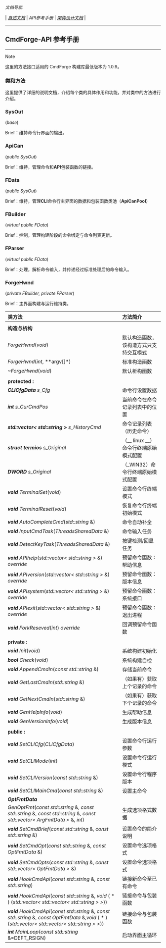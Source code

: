 ﻿*文档导航*

| [*自述文档*](../README.md) | *API参考手册* | [*架构设计文档*](ArchDesign.md) |

---

## CmdForge-API 参考手册

---

> [!NOTE]
> 这里的方法接口适用的 CmdForge 构建库最低版本为 1.0.9。

### 类和方法

这里提供了详细的说明文档，介绍每个类的具体作用和功能，并对类中的方法进行介绍。

### SysOut 
(*base*)

Brief：维持命令行界面的输出。

### ApiCan 
(*public SysOut*)

Brief：维持，管理命令和**API**包装函数的链接。

### FData 
(*public SysOut*)

Brief：维持，管理**CLI**命令行主界面的数据和包装函数类池（**ApiCanPool**）

### FBuilder
(*virtual public FData*)

Brief：控制，管理构建阶段的命令绑定与命令列表更新。

### FParser 
(*virtual public FData*)

Brief：处理，解析命令输入，并传递经过标准处理后的命令输入。

### ForgeHwnd
(*private FBuilder, private FParser*)
 
Brief：主界面构建与运行维持类。

|**类方法**|**方法简介**|
|:--|:--|
|||
|**构造与析构**||
|*ForgeHwnd*(*void*)|默认构造函数，该构造方式只支持交互模式|
|*ForgeHwnd*(*int*, **argv[]*)|标准构造函数|
|*~ForgeHwnd*(*void*)|默认析构函数|
|||
|**protected :**||
|***CLICfgData***  *s_Cfg*|命令行设置数据|
|***int***  *s_CurCmdPos*|当前命令在命令记录列表中的位置|
|***std::vector< std::string >***  *s_HistoryCmd*|命令记录列表（历史命令）|
|***struct termios***  *s_Original*|（__ linux __）命令行终端原始模式配置|
|***DWORD*** *s_Original*|（_WIN32）命令行终端原始模式配置|
|***void***  *TerminalSet*(*void*)|设置命令行终端模式|
|***void***  *TerminalReset*(*void*)|恢复命令行终端初始模式|
|***void***  *AutoCompleteCmd*(*std::string* &)|命令自动补全|
|***void***  *InputCmdTask*(*ThreadsSharedData* &)|命令输入任务|
|***void***  *DetectKeyTask*(*ThreadsSharedData* &)|按键检测/回显任务|
|***void***  *APIhelp*(*std::vector< std::string >* &) *override*|预留命令函数：帮助信息|
|***void***  *APIversion*(*std::vector< std::string >* &) *override*|预留命令函数：版本信息|
|***void***  *APIsystem*(*std::vector< std::string >* &) *override*|预留命令函数：系统接口|
|***void***  *APIexit*(*std::vector< std::string >* &) *override*|预留命令函数：退出进程|
|***void***  *ForkReseved*(*int*) *override*|回调预留命令函数|
|||
|**private :**||
|***void***  *Init*(*void*)|系统构建初始化|
|***bool***  *Check*(*void*)|系统构建自检|
|***void***  *AppendCmdIn*(*const std::string* &)|存储当前命令|
|***void***  *GetLastCmdIn*(*std::string* &)|（如果有）获取上个记录的命令|
|***void***  *GetNextCmdIn*(*std::string* &)|（如果有）获取下个记录的命令|
|***void***  *GenHelpInfo*(*void*)|生成帮助信息|
|***void***  *GenVersionInfo*(*void*)|生成版本信息|
|||
|**public :**||
|***void***  *SetCLICfg*(*CLICfgData*)|设置命令行运行参数|
|***void***  *SetCLIMode*(*int*)|设置命令行运行模式|
|***void***  *SetCLIVersion*(*const std::string* &)|设置命令行程序版本|
|***void***  *SetCLIMainCmd*(*const std::string* &)|设置主命令|
|***OptFmtData***|||
|*GenOptFmt*(*const std::string* &, *const std::string* &, *const std::string* &, *const std::vector< ArgFmtData >* &, *int*)|生成选项格式数据|
|***void***  *SetCmdBrief*(*const std::string* &, *const std::string* &)|设置命令的简介说明|
|***void***  *SetCmdOpt*(*const std::string* &, *const OptFmtData* &)|设置命令选项格式|
|***void***  *SetCmdOpts*(*const std::string* &, *const std::vector< OptFmtData >* &)|设置命令选项格式|
|***void***  *HookCmdApi*(*const std::string* &, *const std::string*)|链接新命令至已有命令|
|***void***  *HookCmdApi*(*const std::string* &, *void* ( * ) (*std::vector< std::vector< std::string > >*))|链接命令与包装函数|
|***void***  *HookCmdApi*(*const std::string* &, *const std::string* &, *const OptFmtData* &,*void* ( * ) (*std::vector< std::vector< std::string > >*))|链接命令与包装函数|
|***int***   *MainLoop*(*const std::string* &=DEFT_RSIGN)|启动界面主循环|